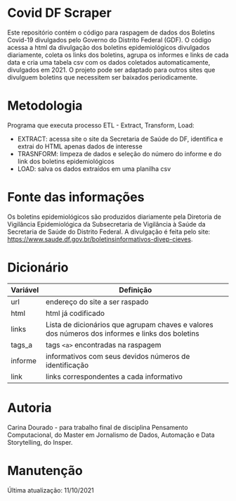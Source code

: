 # Covid DF Scraper
Este repositório contém o código para raspagem de dados dos Boletins Covid-19 divulgados pelo Governo do Distrito Federal (GDF). O código acessa a html da divulgação dos boletins epidemiológicos divulgados diariamente, coleta os links dos boletins, agrupa os informes e links de cada data e cria uma tabela csv com os dados coletados automaticamente, divulgados em 2021. O projeto pode ser adaptado para outros sites que divulguem boletins que necessitem ser baixados periodicamente.

# Metodologia
Programa que executa processo ETL - Extract, Transform, Load:
- EXTRACT: acessa site o site da Secretaria de Saúde do DF, identifica e extrai do HTML apenas dados de interesse 
- TRASNFORM: limpeza de dados e seleção do número do informe e do link dos boletins epidemiológicos
- LOAD: salva os dados extraídos em uma planilha csv

# Fonte das informações
Os boletins epidemiológicos são produzidos diariamente pela Diretoria de Vigilância Epidemiológica da Subsecretaria de Vigilância à Saúde da Secretaria de Saúde do Distrito Federal. A divulgação é feita pelo site: https://www.saude.df.gov.br/boletinsinformativos-divep-cieves.

# Dicionário

|         Variável       |      Definição        |
|------------------------|-------------------------------|
|url	  |endereço do site a ser raspado |
|html     |html já codificado		  	 |
| links   |Lista de dicionários que agrupam chaves e valores dos números dos informes e links dos boletins|
|tags_a   |tags `<a>` encontradas na raspagem|
|informe  |informativos com seus devidos números de identificação|
|link     |links correspondentes a cada informativo	|


# Autoria
Carina Dourado - para trabalho final de disciplina Pensamento Computacional, do Master em Jornalismo de Dados, Automação e Data Storytelling, do Insper.

# Manutenção
Última atualização: 11/10/2021
